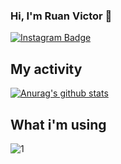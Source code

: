 ### Hi, I'm Ruan Victor 👋

[![Instagram Badge](https://img.shields.io/badge/-Instagram-purple?style=flat-square&logo=Instagram&logoColor=white&link=https://www.instagram.com/devgabrielsouza/)](https://www.instagram.com/rruan_victor)

## My activity
[![Anurag's github stats](https://github-readme-stats.vercel.app/api?username=ruancarreirogomes&theme=blue-green)](https://github.com/ruancarreirogomes/github-readme-stats)

## What i'm using
![1](https://github-readme-stats.vercel.app/api/top-langs/?username=ruancarreirogomes&theme=blue-green)
